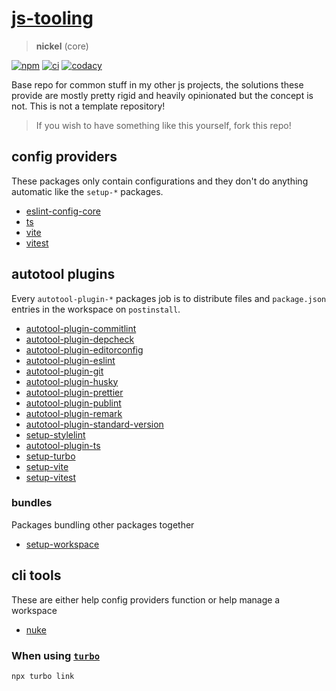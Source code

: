 # [js-tooling](https://github.com/AlexAegis/js-tooling)

> **nickel** (core)

[![npm](https://img.shields.io/npm/v/@alexaegis/ts/latest)](https://www.npmjs.com/package/@alexaegis/ts)
[![ci](https://github.com/AlexAegis/js-tooling/actions/workflows/cicd.yml/badge.svg)](https://github.com/AlexAegis/js-tooling/actions/workflows/cicd.yml)
[![codacy](https://app.codacy.com/project/badge/Grade/7939332dc9454dc1b0529e720ff902e6)](https://www.codacy.com/gh/AlexAegis/js-tooling/dashboard?utm_source=github.com&utm_medium=referral&utm_content=AlexAegis/js-tooling&utm_campaign=Badge_Grade)

Base repo for common stuff in my other js projects, the solutions these provide
are mostly pretty rigid and heavily opinionated but the concept is not. This is
not a template repository!

> If you wish to have something like this yourself, fork this repo!

## config providers

These packages only contain configurations and they don't do anything automatic
like the `setup-*` packages.

- [eslint-config-core](packages/eslint-config-core/)
- [ts](packages/ts/)
- [vite](packages/vite/)
- [vitest](packages/vitest/)

## autotool plugins

Every `autotool-plugin-*` packages job is to distribute files and `package.json`
entries in the workspace on `postinstall`.

- [autotool-plugin-commitlint](packages/autotool-plugin-commitlint/)
- [autotool-plugin-depcheck](packages/autotool-plugin-depcheck/)
- [autotool-plugin-editorconfig](packages/autotool-plugin-editorconfig/)
- [autotool-plugin-eslint](packages/autotool-plugin-eslint/)
- [autotool-plugin-git](packages/autotool-plugin-git/)
- [autotool-plugin-husky](packages/autotool-plugin-husky/)
- [autotool-plugin-prettier](packages/autotool-plugin-prettier/)
- [autotool-plugin-publint](packages/autotool-plugin-publint/)
- [autotool-plugin-remark](packages/autotool-plugin-remark/)
- [autotool-plugin-standard-version](packages/autotool-plugin-standard-version/)
- [setup-stylelint](packages/setup-stylelint/)
- [autotool-plugin-ts](packages/autotool-plugin-ts/)
- [setup-turbo](packages/setup-turbo/)
- [setup-vite](packages/setup-vite/)
- [setup-vitest](packages/setup-vitest/)

### bundles

Packages bundling other packages together

- [setup-workspace](packages/setup-workspace/)

## cli tools

These are either help config providers function or help manage a workspace

- [nuke](packages/nuke/)

### When using [`turbo`](packages/setup-turbo/)

```sh
npx turbo link
```
